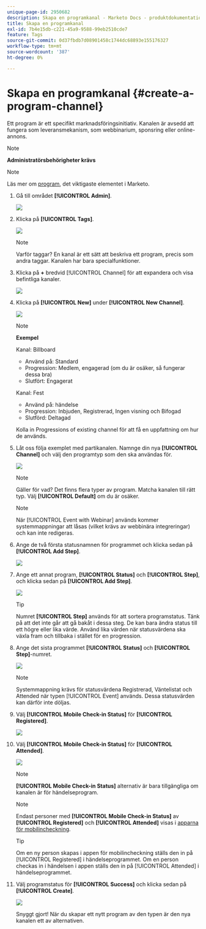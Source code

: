 ```yaml
---
unique-page-id: 2950682
description: Skapa en programkanal - Marketo Docs - produktdokumentation
title: Skapa en programkanal
exl-id: 7b4e15db-c221-45a9-9588-99eb2510cde7
feature: Tags
source-git-commit: 0d37fbdb7d08901458c1744dc68893e155176327
workflow-type: tm+mt
source-wordcount: '387'
ht-degree: 0%

---
```


# Skapa en programkanal {#create-a-program-channel}

Ett program är ett specifikt marknadsföringsinitiativ. Kanalen är avsedd att fungera som leveransmekanism, som webbinarium, sponsring eller online-annons.

>[!NOTE]
>
>**Administratörsbehörigheter krävs**

>[!NOTE]
>
>Läs mer om [program](/help/marketo/product-docs/core-marketo-concepts/programs/creating-programs/understanding-programs.md), det viktigaste elementet i Marketo.

1. Gå till området **[!UICONTROL Admin]**.

   ![](assets/create-a-program-channel-1.png)

1. Klicka på **[!UICONTROL Tags]**.

   ![](assets/create-a-program-channel-2.png)

   >[!NOTE]
   >
   >Varför taggar? En kanal är ett sätt att beskriva ett program, precis som andra taggar. Kanalen har bara specialfunktioner.

1. Klicka på **+** bredvid [!UICONTROL Channel] för att expandera och visa befintliga kanaler.

   ![](assets/create-a-program-channel-3.png)

1. Klicka på **[!UICONTROL New]** under **[!UICONTROL New Channel]**.

   ![](assets/create-a-program-channel-4.png)

   >[!NOTE]
   >
   >**Exempel**
   >
   >Kanal: Billboard
   >
   >* Använd på: Standard
   >* Progression: Medlem, engagerad (om du är osäker, så fungerar dessa bra)
   >* Slutfört: Engagerat
   >
   >Kanal: Fest
   >
   >* Använd på: händelse
   >* Progression: Inbjuden, Registrerad, Ingen visning och Bifogad
   >* Slutförd: Deltagad
   >
   >Kolla in Progressions of existing channel för att få en uppfattning om hur de används.

1. Låt oss följa exemplet med partikanalen. Namnge din nya **[!UICONTROL Channel]** och välj den programtyp som den ska användas för.

   ![](assets/create-a-program-channel-5.png)

   >[!NOTE]
   >
   >Gäller för vad? Det finns flera typer av program. Matcha kanalen till rätt typ. Välj **[!UICONTROL Default]** om du är osäker.

   >[!NOTE]
   >
   >När [!UICONTROL Event with Webinar] används kommer systemmappningar att låsas (vilket krävs av webbinära integreringar) och kan inte redigeras.

1. Ange de två första statusnamnen för programmet och klicka sedan på **[!UICONTROL Add Step]**.

   ![](assets/create-a-program-channel-6.png)

1. Ange ett annat program, **[!UICONTROL Status]** och **[!UICONTROL Step]**, och klicka sedan på **[!UICONTROL Add Step]**.

   ![](assets/create-a-program-channel-7.png)

   >[!TIP]
   >
   >Numret **[!UICONTROL Step]** används för att sortera programstatus. Tänk på att det inte går att gå bakåt i dessa steg. De kan bara ändra status till ett högre eller lika värde. Använd lika värden när statusvärdena ska växla fram och tillbaka i stället för en progression.

1. Ange det sista programmet **[!UICONTROL Status]** och **[!UICONTROL Step]**-numret.

   ![](assets/create-a-program-channel-8.png)

   >[!NOTE]
   >
   >Systemmappning krävs för statusvärdena Registrerad, Väntelistat och Attended när typen [!UICONTROL Event] används. Dessa statusvärden kan därför inte döljas.

1. Välj **[!UICONTROL Mobile Check-in Status]** för **[!UICONTROL Registered]**.

   ![](assets/create-a-program-channel-9.png)

1. Välj **[!UICONTROL Mobile Check-in Status]** för **[!UICONTROL Attended]**.

   ![](assets/create-a-program-channel-10.png)

   >[!NOTE]
   >
   >**[!UICONTROL Mobile Check-in Status]** alternativ är bara tillgängliga om kanalen är för händelseprogram.

   >[!NOTE]
   >
   >Endast personer med **[!UICONTROL Mobile Check-in Status]** av **[!UICONTROL Registered]** och **[!UICONTROL Attended]** visas i [apparna för mobilincheckning](/help/marketo/product-docs/core-marketo-concepts/mobile-apps/event-check-in/event-check-in-overview.md).

   >[!TIP]
   >
   >Om en ny person skapas i appen för mobilincheckning ställs den in på [!UICONTROL Registered] i händelseprogrammet. Om en person checkas in i händelsen i appen ställs den in på [!UICONTROL Attended] i händelseprogrammet.

1. Välj programstatus för **[!UICONTROL Success]** och klicka sedan på **[!UICONTROL Create]**.

   ![](assets/create-a-program-channel-11.png)

   Snyggt gjort! När du skapar ett nytt program av den typen är den nya kanalen ett av alternativen.
